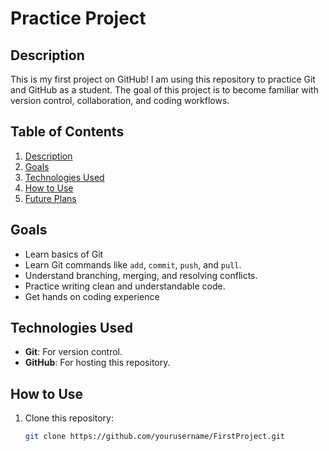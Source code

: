 # Practice Project

## Description
This is my first project on GitHub! I am using this repository to practice Git and GitHub as a student. The goal of this project is to become familiar with version control, collaboration, and coding workflows.

## Table of Contents
1. [Description](#description)
2. [Goals](#goals)
3. [Technologies Used](#technologies-used)
4. [How to Use](#how-to-use)
5. [Future Plans](#future-plans)

## Goals
- Learn basics of Git
- Learn Git commands like `add`, `commit`, `push`, and `pull`.
- Understand branching, merging, and resolving conflicts.
- Practice writing clean and understandable code.
- Get hands on coding experience

## Technologies Used
- **Git**: For version control.
- **GitHub**: For hosting this repository.

## How to Use
1. Clone this repository:
   ```bash
   git clone https://github.com/yourusername/FirstProject.git
